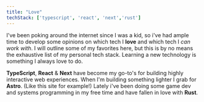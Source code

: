 ```yaml
---
title: "Love"
techStack: ['typescript', 'react', 'next','rust']
---
```

I've been poking around the internet since I was a kid, so i've had ample time to develop some opinions on which tech I **love** and which tech I *can work with*. I will outline some of my favorites here, but this is by no means the exhaustive list of my personal tech stack.  Learning a new technology is something I always love to do.

**TypeScript**, **React** & **Next** have become my go-to's for building highly interactive web experiences.  When I'm building something lighter I grab for **Astro**. (Like this site for example!) Lately i've been doing some game dev and systems programming in my free time and have fallen in love with **Rust**.

